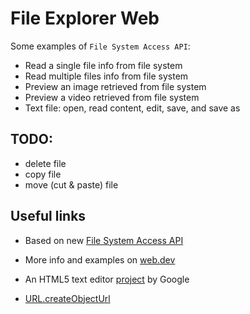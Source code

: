 # File Explorer Web

Some examples of `File System Access API`:

- Read a single file info from file system
- Read multiple files info from file system
- Preview an image retrieved from file system
- Preview a video retrieved from file system
- Text file: open, read content, edit, save, and save as

## TODO:

- delete file
- copy file
- move (cut & paste) file

## Useful links

- Based on new [File System Access API](https://developer.mozilla.org/en-US/docs/Web/API/File_System_Access_API)

- More info and examples on [web.dev](https://web.dev/file-system-access/)

- An HTML5 text editor [project](https://github.com/GoogleChromeLabs/text-editor/) by Google

- [URL.createObjectUrl](https://developer.mozilla.org/en-US/docs/Web/API/URL/createObjectURL)
